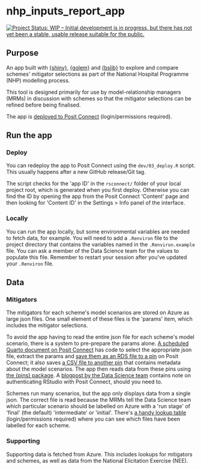 # nhp_inputs_report_app

<!-- badges: start -->
[![Project Status: WIP – Initial development is in progress, but there has not yet been a stable, usable release suitable for the public.](https://www.repostatus.org/badges/latest/wip.svg)](https://www.repostatus.org/#wip)
<!-- badges: end -->

## Purpose

An app built with [{shiny}](https://shiny.posit.co/), [{golem}](https://thinkr-open.github.io/golem/) and [{bslib}](https://rstudio.github.io/bslib/) to explore and compare schemes' mitigator selections as part of the National Hospital Programme (NHP) modelling process. 

This tool is designed primarily for use by model-relationship managers (MRMs) in discussion with schemes so that the mitigator selections can be refined before being finalised.

The app is [deployed to Posit Connect](https://connect.strategyunitwm.nhs.uk/nhp/mitigator-comparisons/) (login/permissions required).

## Run the app

### Deploy

You can redeploy the app to Posit Connect using the `dev/03_deploy.R` script.
This usually happens after a new GitHub release/Git tag.

The script checks for the 'app ID' in the `rsconnect/` folder of your local project root, which is generated when you first deploy.
Otherwise you can find the ID by opening the app from the Posit Connect 'Content' page and then looking for 'Content ID' in the Settings > Info panel of the interface.

### Locally

You can run the app locally, but some environmental variables are needed to fetch data, for example.
You will need to add a `.Renviron` file to the project directory that contains the variables named in the `.Renviron.example` file.
You can ask a member of the Data Science team for the values to populate this file.
Remember to restart your session after you've updated your `.Renviron` file.

## Data

### Mitigators

The mitigators for each scheme's model scenarios are stored on Azure as large json files.
One small element of these files is the 'params' item, which includes the mitigator selections.

To avoid the app having to read the entire json file for each scheme's model scenario, there is a system to pre-prepare the params alone.
[A scheduled Quarto document on Posit Connect](https://connect.strategyunitwm.nhs.uk/nhp/tagged-runs-params-report/) has code to select the appropriate json file, extract the params and [save them as an RDS file to a pin](https://connect.strategyunitwm.nhs.uk/content/32c7f642-e420-448d-b888-bf655fc8fa8b/) on Posit Connect; it also saves [a CSV file to another pin](https://connect.strategyunitwm.nhs.uk/content/811dbaf9-18fe-43aa-bf8e-06b0df66004e/) that contains metadata about the model scenarios.
The app then reads data from these pins using [the {pins} package](https://pins.rstudio.com/).
A [blogpost by the Data Science team](https://the-strategy-unit.github.io/data_science/blogs/posts/2024-05-22-storing-data-safely/#posit-connect-pins) contains note on authenticating RStudio with Posit Connect, should you need to.

Schemes run many scenarios, but the app only displays data from a single json.
The correct file is read because the MRMs tell the Data Science team which particular scenario should be labelled on Azure with a 'run stage' of 'final' (the default) 'intermediate' or 'initial'.
There's [a handy lookup table](https://connect.strategyunitwm.nhs.uk/nhp/tagged_runs/nhp-tagged-runs.html) (login/permissions required) where you can see which files have been labelled for each scheme.

### Supporting

Supporting data is fetched from Azure.
This includes lookups for mitigators and schemes, as well as data from the National Elicitation Exercise (NEE).
